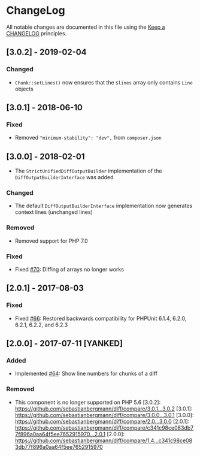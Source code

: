 # ChangeLog
All notable changes are documented in this file using the [Keep a CHANGELOG](http://keepachangelog.com/) principles.
## [3.0.2] - 2019-02-04
### Changed
* `Chunk::setLines()` now ensures that the `$lines` array only contains `Line` objects
## [3.0.1] - 2018-06-10
### Fixed
* Removed `"minimum-stability": "dev",` from `composer.json`
## [3.0.0] - 2018-02-01
* The `StrictUnifiedDiffOutputBuilder` implementation of the `DiffOutputBuilderInterface` was added
### Changed
* The default `DiffOutputBuilderInterface` implementation now generates context lines (unchanged lines)
### Removed
* Removed support for PHP 7.0
### Fixed
* Fixed [#70](https://github.com/sebastianbergmann/diff/issues/70): Diffing of arrays no longer works
## [2.0.1] - 2017-08-03
### Fixed
* Fixed [#66](https://github.com/sebastianbergmann/diff/pull/66): Restored backwards compatibility for PHPUnit 6.1.4, 6.2.0, 6.2.1, 6.2.2, and 6.2.3
## [2.0.0] - 2017-07-11 [YANKED]
### Added
* Implemented [#64](https://github.com/sebastianbergmann/diff/pull/64): Show line numbers for chunks of a diff
### Removed
* This component is no longer supported on PHP 5.6
[3.0.2]: https://github.com/sebastianbergmann/diff/compare/3.0.1...3.0.2
[3.0.1]: https://github.com/sebastianbergmann/diff/compare/3.0.0...3.0.1
[3.0.0]: https://github.com/sebastianbergmann/diff/compare/2.0...3.0.0
[2.0.1]: https://github.com/sebastianbergmann/diff/compare/c341c98ce083db77f896a0aa64f5ee7652915970...2.0.1
[2.0.0]: https://github.com/sebastianbergmann/diff/compare/1.4...c341c98ce083db77f896a0aa64f5ee7652915970
